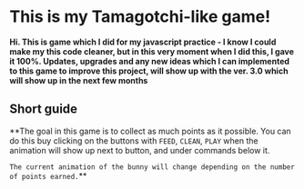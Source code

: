 # This is my Tamagotchi-like game!

**Hi. This is game which I did for my javascript practice - I know I could make my this code cleaner, but in this very moment when I did this, I gave it 100%. Updates, upgrades and any new ideas which I can implemented to this game to improve this project, will show up with the ver. 3.0 which will show up in the next few months**

## Short guide

**The goal in this game is to collect as much points as it possible. You can do this buy clicking on the buttons with `FEED`, `CLEAN`, `PLAY` when the animation will show up next to button, and under commands below it. 

`The current animation of the bunny will change depending on the number of points earned.`**
